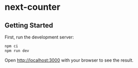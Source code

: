 # next-counter

## Getting Started

First, run the development server:

```bash
npm ci
npm run dev
```

Open [http://localhost:3000](http://localhost:3000) with your browser to see the
result.
